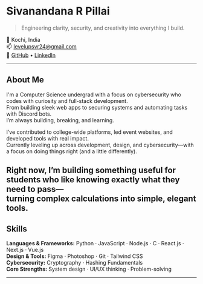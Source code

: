 # Sivanandana R Pillai

> Engineering clarity, security, and creativity into everything I build.

📍 Kochi, India  
📫 [levelupsvr24@gmail.com](mailto:levelupsvr24@gmail.com)  
🔗 [GitHub](https://github.com/levelupsvr) • [LinkedIn](https://linkedin.com/in/sivanandana-r-pillai-86b0822b3)

---

## About Me

I'm a Computer Science undergrad with a focus on cybersecurity who codes with curiosity and full-stack development.  
From building sleek web apps to securing systems and automating tasks with Discord bots.  
I’m always building, breaking, and learning.

I’ve contributed to college-wide platforms, led event websites, and developed tools with real impact.  
Currently leveling up across development, design, and cybersecurity—with a focus on doing things right (and a little differently).

Right now, I’m building something useful for students who like knowing exactly what they need to pass—  
turning complex calculations into simple, elegant tools.
---

## Skills

**Languages & Frameworks:** Python · JavaScript · Node.js · C · React.js · Next.js · Vue.js  
**Design & Tools:** Figma · Photoshop · Git · Tailwind CSS  
**Cybersecurity:** Cryptography · Hashing Fundamentals  
**Core Strengths:** System design · UI/UX thinking · Problem-solving

---


